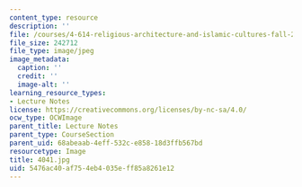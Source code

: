```yaml
---
content_type: resource
description: ''
file: /courses/4-614-religious-architecture-and-islamic-cultures-fall-2002/5476ac40af754eb4035eff85a8261e12_4041.jpg
file_size: 242712
file_type: image/jpeg
image_metadata:
  caption: ''
  credit: ''
  image-alt: ''
learning_resource_types:
- Lecture Notes
license: https://creativecommons.org/licenses/by-nc-sa/4.0/
ocw_type: OCWImage
parent_title: Lecture Notes
parent_type: CourseSection
parent_uid: 68abeaab-4eff-532c-e858-18d3ffb567bd
resourcetype: Image
title: 4041.jpg
uid: 5476ac40-af75-4eb4-035e-ff85a8261e12
---
```

